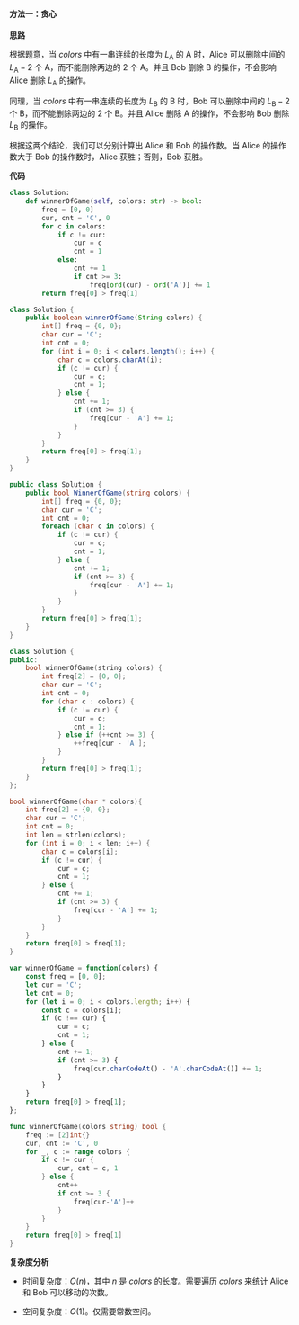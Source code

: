 #### 方法一：贪心

**思路**

根据题意，当 $\textit{colors}$ 中有一串连续的长度为 $L_\text{A}$ 的 $\text{A}$ 时，$\text{Alice}$ 可以删除中间的 $L_\text{A}-2$ 个 $\text{A}$，而不能删除两边的 $2$ 个 $\text{A}$。并且 $\text{Bob}$ 删除 $\text{B}$ 的操作，不会影响 $\text{Alice}$ 删除 $L_\text{A}$ 的操作。

同理，当 $\textit{colors}$ 中有一串连续的长度为 $L_\text{B}$ 的 $\text{B}$ 时，$\text{Bob}$ 可以删除中间的 $L_\text{B}-2$ 个 $\text{B}$，而不能删除两边的 $2$ 个 $\text{B}$。并且 $\text{Alice}$ 删除 $\text{A}$ 的操作，不会影响 $\text{Bob}$ 删除 $L_\text{B}$ 的操作。

根据这两个结论，我们可以分别计算出 $\text{Alice}$ 和 $\text{Bob}$ 的操作数。当 $\text{Alice}$ 的操作数大于 $\text{Bob}$ 的操作数时，$\text{Alice}$ 获胜；否则，$\text{Bob}$ 获胜。

**代码**

```Python [sol1-Python3]
class Solution:
    def winnerOfGame(self, colors: str) -> bool:
        freq = [0, 0]
        cur, cnt = 'C', 0
        for c in colors:
            if c != cur:
                cur = c
                cnt = 1
            else:
                cnt += 1
                if cnt >= 3:
                    freq[ord(cur) - ord('A')] += 1
        return freq[0] > freq[1]
```

```Java [sol1-Java]
class Solution {
    public boolean winnerOfGame(String colors) {
        int[] freq = {0, 0};
        char cur = 'C';
        int cnt = 0;
        for (int i = 0; i < colors.length(); i++) {
            char c = colors.charAt(i);
            if (c != cur) {
                cur = c;
                cnt = 1;
            } else {
                cnt += 1;
                if (cnt >= 3) {
                    freq[cur - 'A'] += 1;
                }
            }
        }            
        return freq[0] > freq[1];
    }
}
```

```C# [sol1-C#]
public class Solution {
    public bool WinnerOfGame(string colors) {
        int[] freq = {0, 0};
        char cur = 'C';
        int cnt = 0;
        foreach (char c in colors) {
            if (c != cur) {
                cur = c;
                cnt = 1;
            } else {
                cnt += 1;
                if (cnt >= 3) {
                    freq[cur - 'A'] += 1;
                }
            }
        }            
        return freq[0] > freq[1];
    }
}
```

```C++ [sol1-C++]
class Solution {
public:
    bool winnerOfGame(string colors) {
        int freq[2] = {0, 0};
        char cur = 'C';
        int cnt = 0;
        for (char c : colors) {
            if (c != cur) {
                cur = c;
                cnt = 1;
            } else if (++cnt >= 3) {
                ++freq[cur - 'A'];
            }
        }            
        return freq[0] > freq[1];
    }
};
```

```C [sol1-C]
bool winnerOfGame(char * colors){
    int freq[2] = {0, 0};
    char cur = 'C';
    int cnt = 0;
    int len = strlen(colors);
    for (int i = 0; i < len; i++) {
        char c = colors[i];
        if (c != cur) {
            cur = c;
            cnt = 1;
        } else {
            cnt += 1;
            if (cnt >= 3) {
                freq[cur - 'A'] += 1;
            }
        }
    }       
    return freq[0] > freq[1];
}
```

```JavaScript [sol1-JavaScript]
var winnerOfGame = function(colors) {
    const freq = [0, 0];
    let cur = 'C';
    let cnt = 0;
    for (let i = 0; i < colors.length; i++) {
        const c = colors[i];
        if (c !== cur) {
            cur = c;
            cnt = 1;
        } else {
            cnt += 1;
            if (cnt >= 3) {
                freq[cur.charCodeAt() - 'A'.charCodeAt()] += 1;
            }
        }
    }            
    return freq[0] > freq[1];
};
```

```go [sol1-Golang]
func winnerOfGame(colors string) bool {
    freq := [2]int{}
    cur, cnt := 'C', 0
    for _, c := range colors {
        if c != cur {
            cur, cnt = c, 1
        } else {
            cnt++
            if cnt >= 3 {
                freq[cur-'A']++
            }
        }
    }
    return freq[0] > freq[1]
}
```

**复杂度分析**

- 时间复杂度：$O(n)$，其中 $n$ 是 $\textit{colors}$ 的长度。需要遍历 $\textit{colors}$ 来统计 $\text{Alice}$ 和 $\text{Bob}$ 可以移动的次数。

- 空间复杂度：$O(1)$。仅需要常数空间。